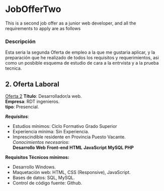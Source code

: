 # JobOfferTwo
This is a second job offer as a junior web developer, and all the requirements to apply are as follows

###  Descripción
Esta seria la segunda Oferta de empleo a la que me gustaria aplicar, y la preparación que he realizado de todos los requisitos y requerimientos, asi como un posbible esquema de estudio de cara a la entrvista y a la prueba tecnica.  

## 2. Oferta Laboral   

[Oferta 2](https://www.linkedin.com/jobs/view/4063480775/?alternateChannel=search&refId=SM8fJVhVUoDFqDEKzO%2FXhQ%3D%3D&trackingId=jCWllI2eC9XqeFmiA7Te7w%3D%3D)
**Título**: Desarrollador/a web.      
**Empresa**: RDT ingenieros.     
**tipo**: Presencial.  

**_Requisitos_**:
- Estudios mínimos: Ciclo Formativo Grado Superior
- Experiencia mínima: Sin Experiencia.  
- Imprescindible residente en Provincia Puesto Vacante.    
_Conocimientos necesarios_:  
**Desarrollo Web**    **Front-end**    **HTML**    **JavaScript**    **MySQL**    **PHP**    

**Requisitos Técnicos mínimos:**    
- Desarrollo Windows.  
- Maquetación web: HTML, CSS (Responsive), JavaScript.  
- Bases de datos: SQL, MySQL.  
- Control de código fuente: Github.  

